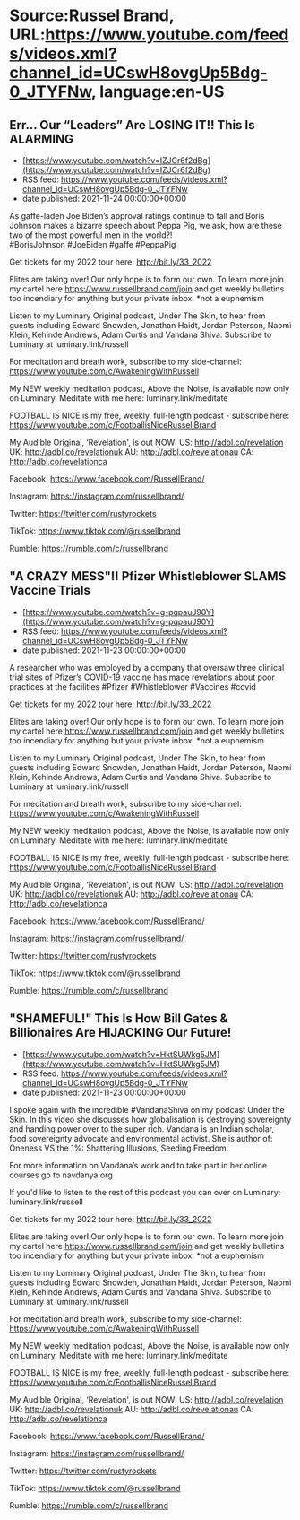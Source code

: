 # Source:Russel Brand, URL:https://www.youtube.com/feeds/videos.xml?channel_id=UCswH8ovgUp5Bdg-0_JTYFNw, language:en-US

## Err… Our “Leaders” Are LOSING IT!! This Is ALARMING
 - [https://www.youtube.com/watch?v=IZJCr6f2dBg](https://www.youtube.com/watch?v=IZJCr6f2dBg)
 - RSS feed: https://www.youtube.com/feeds/videos.xml?channel_id=UCswH8ovgUp5Bdg-0_JTYFNw
 - date published: 2021-11-24 00:00:00+00:00

As gaffe-laden Joe Biden’s approval ratings continue to fall and Boris Johnson makes a bizarre speech about Peppa Pig, we ask, how are these two of the most powerful men in the world?!  
#BorisJohnson #JoeBiden #gaffe #PeppaPig

Get tickets for my 2022 tour here: http://bit.ly/33_2022

Elites are taking over! Our only hope is to form our own. To learn more join my cartel here https://www.russellbrand.com/join and get weekly bulletins too incendiary for anything but your private inbox.
*not a euphemism

Listen to my Luminary Original podcast, Under The Skin, to hear from guests including Edward Snowden, Jonathan Haidt, Jordan Peterson, Naomi Klein, Kehinde Andrews, Adam Curtis and Vandana Shiva.
Subscribe to Luminary at luminary.link/russell

For meditation and breath work, subscribe to my side-channel: 
https://www.youtube.com/c/AwakeningWithRussell

My NEW weekly meditation podcast, Above the Noise, is available now only on Luminary. Meditate with me here: luminary.link/meditate

FOOTBALL IS NICE is my free, weekly, full-length podcast - subscribe here: https://www.youtube.com/c/FootballisNiceRussellBrand

My Audible Original, ‘Revelation', is out NOW!
US: http://adbl.co/revelation
UK: http://adbl.co/revelationuk
AU: http://adbl.co/revelationau
CA: http://adbl.co/revelationca

Facebook:
https://www.facebook.com/RussellBrand/

Instagram: 
https://instagram.com/russellbrand/

Twitter: 
https://twitter.com/rustyrockets

TikTok:
https://www.tiktok.com/@russellbrand

Rumble:
https://rumble.com/c/russellbrand

## "A CRAZY MESS"!! Pfizer Whistleblower SLAMS Vaccine Trials
 - [https://www.youtube.com/watch?v=g-pqpauJ90Y](https://www.youtube.com/watch?v=g-pqpauJ90Y)
 - RSS feed: https://www.youtube.com/feeds/videos.xml?channel_id=UCswH8ovgUp5Bdg-0_JTYFNw
 - date published: 2021-11-23 00:00:00+00:00

A researcher who was employed by a company that oversaw three clinical trial sites of Pfizer’s COVID-19 vaccine has made  revelations about poor practices at the facilities
#Pfizer #Whistleblower #Vaccines #covid  

Get tickets for my 2022 tour here: http://bit.ly/33_2022

Elites are taking over! Our only hope is to form our own. To learn more join my cartel here https://www.russellbrand.com/join and get weekly bulletins too incendiary for anything but your private inbox.
*not a euphemism

Listen to my Luminary Original podcast, Under The Skin, to hear from guests including Edward Snowden, Jonathan Haidt, Jordan Peterson, Naomi Klein, Kehinde Andrews, Adam Curtis and Vandana Shiva.
Subscribe to Luminary at luminary.link/russell

For meditation and breath work, subscribe to my side-channel: 
https://www.youtube.com/c/AwakeningWithRussell

My NEW weekly meditation podcast, Above the Noise, is available now only on Luminary. Meditate with me here: luminary.link/meditate

FOOTBALL IS NICE is my free, weekly, full-length podcast - subscribe here: https://www.youtube.com/c/FootballisNiceRussellBrand

My Audible Original, ‘Revelation', is out NOW!
US: http://adbl.co/revelation
UK: http://adbl.co/revelationuk
AU: http://adbl.co/revelationau
CA: http://adbl.co/revelationca

Facebook:
https://www.facebook.com/RussellBrand/

Instagram: 
https://instagram.com/russellbrand/

Twitter: 
https://twitter.com/rustyrockets

TikTok:
https://www.tiktok.com/@russellbrand

Rumble:
https://rumble.com/c/russellbrand

## "SHAMEFUL!" This Is How Bill Gates & Billionaires Are HIJACKING Our Future!
 - [https://www.youtube.com/watch?v=HktSUWkg5JM](https://www.youtube.com/watch?v=HktSUWkg5JM)
 - RSS feed: https://www.youtube.com/feeds/videos.xml?channel_id=UCswH8ovgUp5Bdg-0_JTYFNw
 - date published: 2021-11-23 00:00:00+00:00

I spoke again with the incredible #VandanaShiva on my podcast Under the Skin. In this video she discusses how globalisation is destroying sovereignty and handing power over to the super rich. 
Vandana is an Indian scholar, food sovereignty advocate and environmental activist. She is author of: Oneness VS the 1%: Shattering Illusions, Seeding Freedom.

For more information on Vandana’s work and to take part in her online courses go to navdanya.org 

If you'd like to listen to the rest of this podcast you can over on Luminary: luminary.link/russell 

Get tickets for my 2022 tour here: http://bit.ly/33_2022

Elites are taking over! Our only hope is to form our own. To learn more join my cartel here https://www.russellbrand.com/join and get weekly bulletins too incendiary for anything but your private inbox.
*not a euphemism

Listen to my Luminary Original podcast, Under The Skin, to hear from guests including Edward Snowden, Jonathan Haidt, Jordan Peterson, Naomi Klein, Kehinde Andrews, Adam Curtis and Vandana Shiva.
Subscribe to Luminary at luminary.link/russell

For meditation and breath work, subscribe to my side-channel: 
https://www.youtube.com/c/AwakeningWithRussell

My NEW weekly meditation podcast, Above the Noise, is available now only on Luminary. Meditate with me here: luminary.link/meditate

FOOTBALL IS NICE is my free, weekly, full-length podcast - subscribe here: https://www.youtube.com/c/FootballisNiceRussellBrand

My Audible Original, ‘Revelation', is out NOW!
US: http://adbl.co/revelation
UK: http://adbl.co/revelationuk
AU: http://adbl.co/revelationau
CA: http://adbl.co/revelationca

Facebook:
https://www.facebook.com/RussellBrand/

Instagram: 
https://instagram.com/russellbrand/

Twitter: 
https://twitter.com/rustyrockets

TikTok:
https://www.tiktok.com/@russellbrand

Rumble:
https://rumble.com/c/russellbrand


